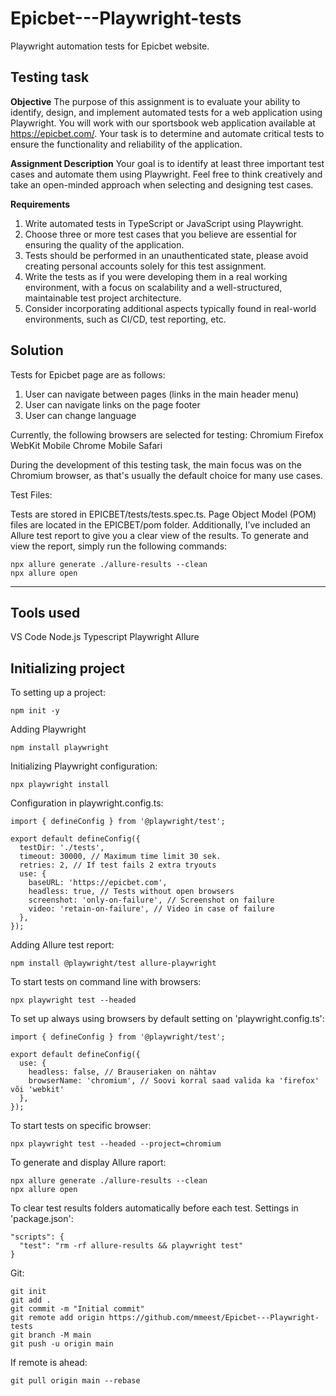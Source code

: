 # Epicbet---Playwright-tests
Playwright automation tests for Epicbet website.

## Testing task

**Objective**
The purpose of this assignment is to evaluate your ability to identify, design, and
implement automated tests for a web application using Playwright.
You will work with our sportsbook web application available at https://epicbet.com/.
Your task is to determine and automate critical tests to ensure the functionality and
reliability of the application.

**Assignment Description**
Your goal is to identify at least three important test cases and automate them using
Playwright. Feel free to think creatively and take an open-minded approach when selecting
and designing test cases.

**Requirements**
1. Write automated tests in TypeScript or JavaScript using Playwright.
2. Choose three or more test cases that you believe are essential for ensuring the
quality of the application.
3. Tests should be performed in an unauthenticated state, please avoid creating
personal accounts solely for this test assignment.
4. Write the tests as if you were developing them in a real working environment,
with a focus on scalability and a well-structured, maintainable test project architecture.
5. Consider incorporating additional aspects typically found in real-world environments,
such as CI/CD, test reporting, etc.

## Solution 

Tests for Epicbet page are as follows:

1. User can navigate between pages (links in the main header menu)
2. User can navigate links on the page footer
3. User can change language
   
Currently, the following browsers are selected for testing:
Chromium
Firefox
WebKit
Mobile Chrome
Mobile Safari

During the development of this testing task, the main focus was on the Chromium browser, as that's usually the default choice for many use cases.

Test Files:

Tests are stored in EPICBET/tests/tests.spec.ts.
Page Object Model (POM) files are located in the EPICBET/pom folder.
Additionally, I’ve included an Allure test report to give you a clear view of the results. To generate and view the report, simply run the following commands:

```
npx allure generate ./allure-results --clean
npx allure open
```

---

## Tools used

VS Code
Node.js
Typescript
Playwright
Allure

## Initializing project

To setting up a project:

```
npm init -y
```

Adding Playwright

```
npm install playwright
```

Initializing Playwright configuration:

```
npx playwright install
```

Configuration in playwright.config.ts:

```
import { defineConfig } from '@playwright/test';

export default defineConfig({
  testDir: './tests',
  timeout: 30000, // Maximum time limit 30 sek.
  retries: 2, // If test fails 2 extra tryouts
  use: {
    baseURL: 'https://epicbet.com',
    headless: true, // Tests without open browsers
    screenshot: 'only-on-failure', // Screenshot on failure
    video: 'retain-on-failure', // Video in case of failure
  },
});
```

Adding Allure test report:

```
npm install @playwright/test allure-playwright
```

To start tests on command line with browsers:

```
npx playwright test --headed
```

To set up always using browsers by default setting on 'playwright.config.ts':

```
import { defineConfig } from '@playwright/test';

export default defineConfig({
  use: {
    headless: false, // Brauseriaken on nähtav
    browserName: 'chromium', // Soovi korral saad valida ka 'firefox' või 'webkit'
  },
});
```

To start tests on specific browser:

```
npx playwright test --headed --project=chromium
```

To generate and display Allure raport:

```
npx allure generate ./allure-results --clean
npx allure open
```

To clear test results folders automatically before each test. Settings in 'package.json':

```
"scripts": {
  "test": "rm -rf allure-results && playwright test"
}
```

Git:

```
git init
git add .
git commit -m "Initial commit"
git remote add origin https://github.com/mmeest/Epicbet---Playwright-tests
git branch -M main
git push -u origin main
```

If remote is ahead:

```
git pull origin main --rebase
```
